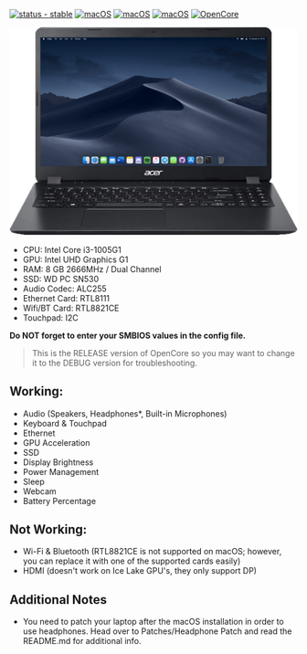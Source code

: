 [![status - stable](https://img.shields.io/badge/status-stable-success)](https://)
[![macOS](https://img.shields.io/badge/macOS-Big_Sur_11.7.7-orange)](https://www.apple.com/macos/big-sur/)
[![macOS](https://img.shields.io/badge/macOS-Monterey_12.6.1-purple)](https://www.apple.com/macos/monterey/)
[![macOS](https://img.shields.io/badge/macOS-Ventura_13.1-yellow)](https://www.apple.com/macos/ventura/)
[![OpenCore](https://img.shields.io/badge/OpenCore-0.9.3-blue)](https://github.com/acidanthera/OpenCorePkg)

![Acer Aspire 3 A315-56](https://raw.githubusercontent.com/juniorcaesar/OC-A315-56-327T/main/Screenshots/aspire.png)

- CPU: Intel Core i3-1005G1
- GPU: Intel UHD Graphics G1
- RAM: 8 GB 2666MHz / Dual Channel
- SSD: WD PC SN530
- Audio Codec: ALC255
- Ethernet Card: RTL8111
- Wifi/BT Card: RTL8821CE
- Touchpad: I2C

**Do NOT forget to enter your SMBIOS values in the config file.**

>This is the RELEASE version of OpenCore so you may want to change it to the DEBUG version for troubleshooting.

## Working:

* Audio (Speakers, Headphones*, Built-in Microphones)
* Keyboard & Touchpad
* Ethernet
* GPU Acceleration
* SSD
* Display Brightness
* Power Management
* Sleep
* Webcam
* Battery Percentage

## Not Working:
* Wi-Fi & Bluetooth (RTL8821CE is not supported on macOS; however, you can replace it with one of the supported cards easily)
* HDMI (doesn't work on Ice Lake GPU's, they only support DP)

## Additional Notes

* You need to patch your laptop after the macOS installation in order to use headphones. Head over to Patches/Headphone Patch and read the README.md for additional info.
